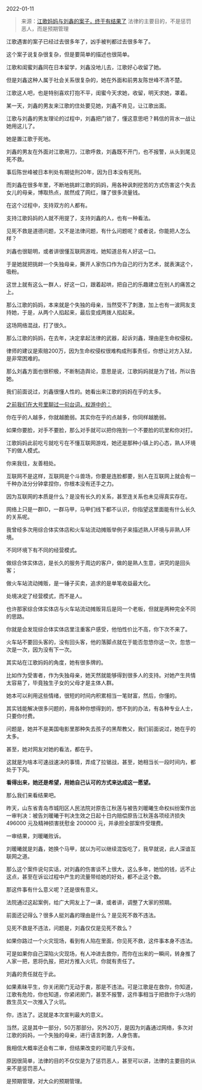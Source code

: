 2022-01-11

> 来源：[江歌妈妈与刘鑫的案子，终于有结果了](http://mp.weixin.qq.com/s?__biz=MzU3NDc5Nzc0NQ==&mid=2247511704&idx=1&sn=cb278dab889793a96c4ec89e60ceb486&chksm=fd2e0c46ca598550a1e0a5574fff57041aa27354de0625810a8d306f2b073a9bbf7e94217fa7&scene=27#wechat_redirect)
> 法律的主要目的，不是惩罚恶人，而是预期管理

江歌遇害的案子已经过去很多年了，凶手被判都过去很多年了。

  

这个案子说复杂很复杂，但是要简单的描述也很简单。  

  

江歌和闺蜜刘鑫同在日本留学，刘鑫没地儿去，江歌好心收留了她。

  

但是刘鑫这种人属于社会关系很复杂的，她在外面和前男友陈世峰不清不楚。  

  

江歌这人吧，也是特别喜欢打抱不平，闺蜜今天求她，收留，明天求她，罩着。

  

某一天，刘鑫的男友来江歌的住处要见她，刘鑫不肯见，让江歌出面。

  

江歌与刘鑫的男友理论的过程中，刘鑫把门锁了，懂这意思吧？韩信的背水一战让她用这儿了。

  

她是置江歌于死地。

  

刘鑫的男友在外面对江歌用刀，江歌呼救，刘鑫既不开门，也不报警，从头到尾见死不救。

  

事后陈世峰被日本判处有期徒刑20年，因为日本没有死刑。

  

而刘鑫在很多年里，不断地挑衅江歌的妈妈，用各种讽刺挖苦的方式伤害这个失去女儿的母亲，博取热点，居然成了网红，赚了很多流量钱。

  

在这个过程中，支持双方的人都有。

  

支持江歌妈妈的人就不用提了，支持刘鑫的人，也有一种看法。

  

见死不救是道德问题，又不是法律问题，有什么问题呢？或者说，你能把人怎么样？  

  

刘鑫也很聪明，或者讲很懂互联网游戏，她知道总有人好这一口。

  

于是她就把挑衅一个失独母亲，撕开人家伤口作为自己的行为艺术，就表演这个，吸粉。

  

这世上就有这么一群人，好这一口，跟着起哄，把自己的乐趣建立在别人的痛苦之上。

  

那么江歌的妈妈，本来就是个失独的母亲，当然受不了刺激，加上也有一波网友支持她，于是，从两个人掐起来，最后变成两拨人掐起来。

  

这场网络混战，打了很久。

  

那么江歌的妈妈，在去年，决定拿起法律的武器，起诉刘鑫，理由是生命权侵权。

  

律师的建议是索赔200万，因为生命权侵权很难构成刑事责任，你想让对方入狱，是非常困难的。  

  

那么刘鑫方面也很积极，不断制造舆论，意思是说，江歌妈妈就是为了钱，所以告她。

  

我们前面说过，刘鑫很懂人性的。她看出来江歌的妈妈在乎的太多。

  

[之前我们在大号里聊过一句台词，权游中的：](http://mp.weixin.qq.com/s?__biz=MzU0MjYwNDU2Mw==&mid=2247503270&idx=1&sn=eb85fe4b7a435527444e77d0afb114ae&chksm=fb1aa1dacc6d28ccc051f598bc49b46fb15c97e29194ff90cea17fdd5cfdd48a0614fde8a009&scene=21#wechat_redirect)

  

你在乎的人越多，你就越脆弱。其实你在乎的点越多，你同样越脆弱。

  

如果你要脸，对手不要脸，那么对手就可以把你拖到一个不要脸的坑里和你对打。

  

江歌妈妈此前吃亏就吃亏在不懂互联网游戏，她还是那种小镇上的心态，熟人环境下的做人模式。

  

你来我往，友善相处。

  

互联网不是这样，互联网是个斗兽场，你要是连脸都要，别人在互联网上就会有一千种办法分分钟拿捏你，你根本没有还手之力。  

  

因为互联网的本质是什么？是没有长久的关系，甚至连关系也未见得真实存在。

  

网络上只是一群ID，一群马甲，马甲们线下都不认识，你指望这里面能有什么长久的关系呢。  

  

我曾经多次用综合体实体店和火车站流动摊贩举例子来描述熟人环境与非熟人环境。

  

不同环境下有不同的经营模式。

  

做综合体实体店，是长久的服务于周边的客户，做的是熟人生意，讲究的是回头客；

做火车站流动摊贩，是一锤子买卖，追求的是单笔收益最大化。

  

处境决定了经营模式，而不是人。

  

也许那家综合体实体店与火车站流动摊贩背后是同一个老板，但就是两种完全不同的思路。

  

你就是会发现综合体实体店里注重客户感受，他怕性价比不高，你下次不来了。

  

火车站不要回头客的，没有回头客，他的落脚点就在于能否忽悠你这一次，忽悠一次是一次，因为没有下一次。  

  

其实站在江歌妈妈的角度，她有很多牌的。

  

比如作为受害者，作为失独母亲，她天然就能够得到很多人的支持。对她产生共情太容易了，毕竟独生子女的父母才是主体人群。  

  

她本可以利用这些情绪，很短的时间内积累相当一笔财富，然后，你懂的。  

  

其实钱能解决很多问题的，用各种你想得到的，想不到的办法，有各种专业人士，只要你付费。  

  

问题是，她并不是美国电影里那种失去孩子的黑帮教父，我们前面说过，她在乎的太多。  

  

甚至，她对网友对她的看法，都在乎。  

  

这就是为啥本可速战速决的事情，弄成了拉锯战，甚至，她相当长一段时间内，都处于下风。  

  

 **看得出来，她还是希望，用她自己认可的方式来达成这一愿望。**  

  

那么我们来看结果吧。  

  

昨天，山东省青岛市城阳区人民法院对原告江秋莲与被告刘暖曦生命权纠纷案作出一审判决：被告刘暖曦于判决生效之日起十日内赔偿原告江秋莲各项经济损失 496000
元及精神损害抚慰金 200000 元，并承担全部案件受理费。

  

一审结果，刘暖曦败诉。  

  

刘暖曦就是刘鑫，她换个马甲，就以为可以继续混饭吃了，我早就说，此人深谙互联网之道。

  

那么这个案件说句实话，对刘鑫的伤害谈不上很大，这么多年，她恰的钱，远不止这点，甚至在诉讼过程中产生的流量带给她的好处，都不止这个数。

  

那这件事有什么意义呢？还是很有意义。  

  

法院通过这起案例，给广大网友上了一课，或者讲，调整了大家的预期。  

  

前面还记得么？很多人挺刘鑫的理由是什么？是见死不救不违法。

  

见死不救是不违法，问题是，刘鑫仅仅是见死不救么？

  

如果你路过一个火灾现场，看到有人陷在里面，你见死不救，这件事本身不违法。  

  

可是如果你自己深陷火灾现场，有人冲进去救你，而你在出来的一瞬间，转身推了人家一把，恩将仇报，把对方推入火坑，你就有责任了。

  

刘鑫的责任就在于此。

  

如果素昧平生，你关闭房门无动于衷，那是不违法。可是江歌是在救你，你知道，江歌有危险，你也知道，你紧闭房门，甚至不报警，这件事相当于把救你于火场的救生员又一次推入了火坑。  

  

你，违法了。这就是本次宣判最大的意义。  

  

当然，这是其中一部分，50万那部分。另外20万，是因为刘鑫通过网络，多次对江歌的妈妈，一个失独的母亲，进行语言刺激，人身伤害。  

  

我相信大概率还会有二审，但结果改变的可能几乎没有。

  

原因很简单，法律的目的不仅仅是为了惩罚恶人，甚至可以讲，法律的主要目的从来不是惩罚恶人。  

  

是预期管理，对大众的预期管理。

